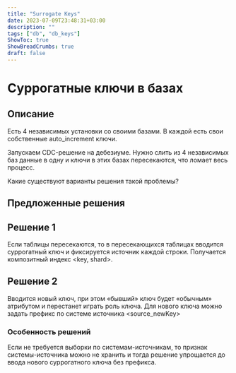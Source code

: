 ```yaml
---
title: "Surrogate Keys"
date: 2023-07-09T23:48:31+03:00
description: ""
tags: ["db", "db_keys"]
ShowToc: true
ShowBreadCrumbs: true
draft: false
---
```


# Суррогатные ключи в базах

## Описание

Есть 4 независимых установки со своими базами. В каждой есть свои собственные auto_increment ключи.

Запускаем CDC-решение на дебезиуме.
Нужно слить из 4 независимых баз данные в одну и ключи в этих базах пересекаются, что ломает весь процесс.

Какие существуют варианты решения такой проблемы?

## Предложенные решения

## Решение 1

Если таблицы пересекаются, то в пересекающихся таблицах вводится суррогатный ключ и фиксируется источник каждой строки.
Получается композитный индекс <key, shard>.

## Решение 2

Вводится новый ключ, при этом «бывший» ключ будет «обычным» атрибутом и перестанет играть роль ключа.
Для нового ключа можно задать префикс по системе источника <source_newKey>

### Особенность решений

Если не требуется выборки по системам-источникам, то признак системы-источника можно не хранить и тогда решение
упрощается до ввода нового суррогатного ключа без префикса.
